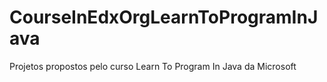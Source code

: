 # CourseInEdxOrgLearnToProgramInJava
Projetos propostos pelo curso Learn To Program In Java da Microsoft
